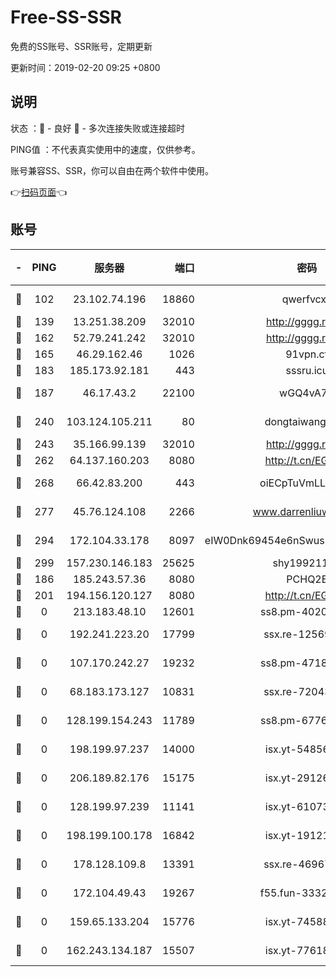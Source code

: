 # Free-SS-SSR

免费的SS账号、SSR账号，定期更新

更新时间：2019-02-20 09:25 +0800

## 说明

状态     ：🙂 - 良好 🙁 - 多次连接失败或连接超时

PING值   ：不代表真实使用中的速度，仅供参考。

账号兼容SS、SSR，你可以自由在两个软件中使用。

👉[扫码页面](https://liesauer.github.io/free-ss-ssr.github.io/)👈

## 账号

|-|PING|服务器|端口|密码|加密方式|区域|
|:----:|:----:|:-----:|-----:|:----:|:----:|:----:|
|🙂|102|23.102.74.196|18860|qwerfvcxz|aes-256-gcm|JP|
|🙂|139|13.251.38.209|32010|http://gggg.rocks|chacha20|SG|
|🙂|162|52.79.241.242|32010|http://gggg.rocks|chacha20|KR|
|🙂|165|46.29.162.46|1026|91vpn.cf|rc4-md5|RU|
|🙂|183|185.173.92.181|443|sssru.icu|rc4-md5|RU|
|🙂|187|46.17.43.2|22100|wGQ4vA7D|aes-256-gcm|RU|
|🙂|240|103.124.105.211|80|dongtaiwang.com|aes-256-cfb|US|
|🙂|243|35.166.99.139|32010|http://gggg.rocks|chacha20|US|
|🙂|262|64.137.160.203|8080|http://t.cn/EGJIyrl|rc4-md5|CA|
|🙂|268|66.42.83.200|443|oiECpTuVmLLxk4Ts|aes-256-cfb|US|
|🙂|277|45.76.124.108|2266|www.darrenliuwei.com|aes-256-cfb|AU|
|🙂|294|172.104.33.178|8097|eIW0Dnk69454e6nSwuspv9DmS201tQ0D|aes-256-cfb|SG|
|🙂|299|157.230.146.183|25625|shy19921124|rc4-md5|US|
|🙂|186|185.243.57.36|8080|PCHQ2E|rc4-md5|US|
|🙁|201|194.156.120.127|8080|http://t.cn/EGJIyrl|rc4-md5|RU|
|🙁|0|213.183.48.10|12601|ss8.pm-40202630|rc4-md5|RU|
|🙁|0|192.241.223.20|17799|ssx.re-12569451|aes-256-cfb|US|
|🙁|0|107.170.242.27|19232|ss8.pm-47184551|aes-256-cfb|US|
|🙁|0|68.183.173.127|10831|ssx.re-72043236|aes-256-cfb|US|
|🙁|0|128.199.154.243|11789|ss8.pm-67760833|aes-256-cfb|SG|
|🙁|0|198.199.97.237|14000|isx.yt-54856932|aes-256-cfb|US|
|🙁|0|206.189.82.176|15175|isx.yt-29126697|aes-256-cfb|SG|
|🙁|0|128.199.97.239|11141|isx.yt-61073883|aes-256-cfb|SG|
|🙁|0|198.199.100.178|16842|isx.yt-19121084|aes-256-cfb|US|
|🙁|0|178.128.109.8|13391|ssx.re-46967706|aes-256-cfb|SG|
|🙁|0|172.104.49.43|19267|f55.fun-33324216|aes-256-cfb|SG|
|🙁|0|159.65.133.204|15776|isx.yt-74588926|aes-256-cfb|SG|
|🙁|0|162.243.134.187|15507|isx.yt-77618718|aes-256-cfb|US|
